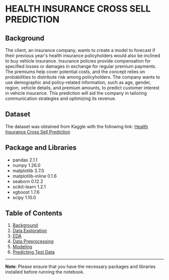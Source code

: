 # HEALTH INSURANCE CROSS SELL PREDICTION

## Background

The client, an insurance company, wants to create a model to forecast if their previous year's health insurance policyholders would also be inclined to buy vehicle insurance. Insurance policies provide compensation for specified losses or damages in exchange for regular premium payments. The premiums help cover potential costs, and the concept relies on probabilities to distribute risk among policyholders. The company wants to use demographic and policy-related information, such as age, gender, region, vehicle details, and premium amounts, to predict customer interest in vehicle insurance. This prediction will aid the company in tailoring communication strategies and optimizing its revenue.

## Dataset

The dataset was obtained from Kaggle with the following link: [Health Insurance Cross Sell Prediction](https://www.kaggle.com/datasets/anmolkumar/health-insurance-cross-sell-prediction)

## Package and Libraries

- pandas 2.1.1
- numpy 1.26.0
- matplotlib 3.7.0
- matplotlib-inline 0.1.6
- seaborn 0.12.2
- scikit-learn 1.2.1
- xgboost 1.7.6 
- scipy 1.10.0

## Table of Contents

1. [Background](health_insurance_cross_sell_prediction.ipynb#background)
2. [Data Exploration](health_insurance_cross_sell_prediction.ipynb#explor)
3. [EDA](health_insurance_cross_sell_prediction.ipynb#eda)
4. [Data Preprocessing](health_insurance_cross_sell_prediction.ipynb#preprocess)
5. [Modeling](health_insurance_cross_sell_prediction.ipynb#model)
6. [Predicting Test Data](health_insurance_cross_sell_prediction.ipynb#predict)

---

**Note**: Please ensure that you have the necessary packages and libraries installed before running the notebook.
